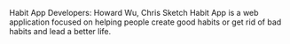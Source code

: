 Habit App
Developers: Howard Wu, Chris Sketch
Habit App is a web application focused on helping people create good habits or get rid of bad habits and lead a better life.  
